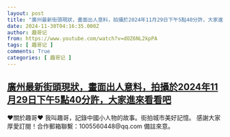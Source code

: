 ```yaml
---
layout: post
title: "廣州最新街頭現狀，畫面出人意料，拍攝於2024年11月29日下午5點40分許，大家進來看看吧"
date: 2024-11-30T04:16:35.000Z
author: 趣哥记
from: https://www.youtube.com/watch?v=dOZ6NL2kpPA
tags: [ 趣哥记 ]
comments: True
categories: [ 趣哥记 ]
---
```

<!--1732940195000-->
[廣州最新街頭現狀，畫面出人意料，拍攝於2024年11月29日下午5點40分許，大家進來看看吧](https://www.youtube.com/watch?v=dOZ6NL2kpPA)
------

<div>
♥關於趣哥♥  我叫趣哥，記錄中國小人物的故事。街拍城市美好記憶。  感謝大家厚愛訂閱！合作郵箱聯繫：1005560448@qq.com 備註來意。
</div>
